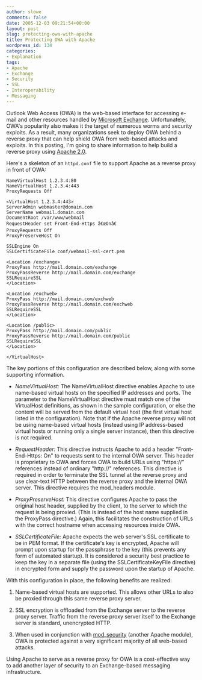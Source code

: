 ```yaml
---
author: slowe
comments: false
date: 2005-12-03 09:21:54+00:00
layout: post
slug: protecting-owa-with-apache
title: Protecting OWA with Apache
wordpress_id: 134
categories:
- Explanation
tags:
- Apache
- Exchange
- Security
- SSL
- Interoperability
- Messaging
---
```


Outlook Web Access (OWA) is the web-based interface for accessing e-mail and other resources handled by [Microsoft Exchange](http://www.microsoft.com/exchange/). Unfortunately, OWA's popularity also makes it the target of numerous worms and security exploits. As a result, many organizations seek to deploy OWA behind a reverse proxy that can help shield OWA from web-based attacks and exploits. In this posting, I'm going to share information to help build a reverse proxy using [Apache 2.0](http://www.apache.org/httpd/).

Here's a skeleton of an `httpd.conf` file to support Apache as a reverse proxy in front of OWA:

    NameVirtualHost 1.2.3.4:80
    NameVirtualHost 1.2.3.4:443
    ProxyRequests Off
     
    <VirtualHost 1.2.3.4:443>
    ServerAdmin webmaster@domain.com
    ServerName webmail.domain.com
    DocumentRoot /var/www/webmail
    RequestHeader set Front-End-Https â€œOnâ€
    ProxyRequests Off
    ProxyPreserveHost On
     
    SSLEngine On
    SSLCertificateFile conf/webmail-ssl-cert.pem
     
    <Location /exchange>
    ProxyPass http://mail.domain.com/exchange
    ProxyPassReverse http://mail.domain.com/exchange
    SSLRequireSSL
    </Location>
     
    <Location /exchweb>
    ProxyPass http://mail.domain.com/exchweb
    ProxyPassReverse http://mail.domain.com/exchweb
    SSLRequireSSL
    </Location>
     
    <Location /public>
    ProxyPass http://mail.domain.com/public
    ProxyPassReverse http://mail.domain.com/public
    SSLRequireSSL
    </Location>
     
    </VirtualHost>

The key portions of this configuration are described below, along with some supporting information.

* _NameVirtualHost:_ The NameVirtualHost directive enables Apache to use name-based virtual hosts on the specified IP addresses and ports. The parameter to the NameVirtualHost directive must match one of the VirtualHost definitions, as shown in the sample configuration, or else the content will be served from the default virtual host (the first virtual host listed in the configuration). Note that if the Apache reverse proxy will not be using name-based virtual hosts (instead using IP address-based virtual hosts or running only a single server instance), then this directive is not required.

* _RequestHeader:_ This directive instructs Apache to add a header "Front-End-Https: On" to requests sent to the internal OWA server. This header is proprietary to OWA and forces OWA to build URLs using "https://" references instead of ordinary "http://" references. This directive is required in order to terminate the SSL tunnel at the reverse proxy and use clear-text HTTP between the reverse proxy and the internal OWA server. This directive requires the mod_headers module.

* _ProxyPreserveHost:_ This directive configures Apache to pass the original host header, supplied by the client, to the server to which the request is being proxied. (This is instead of the host name supplied in the ProxyPass directive.) Again, this facilitates the construction of URLs with the correct hostname when accessing resources inside OWA.

* _SSLCertificateFile:_ Apache expects the web server's SSL certificate to be in PEM format. If the certificate's key is encrypted, Apache will prompt upon startup for the passphrase to the key (this prevents any form of automated startup). It is considered a security best practice to keep the key in a separate file (using the SSLCertificateKeyFile directive) in encrypted form and supply the password upon the startup of Apache.

With this configuration in place, the following benefits are realized:

1. Name-based virtual hosts are supported. This allows other URLs to also be proxied through this same reverse proxy server.

2. SSL encryption is offloaded from the Exchange server to the reverse proxy server. Traffic from the reverse proxy server itself to the Exchange server is standard, unencrypted HTTP.

3. When used in conjunction with [mod_security](http://www.modsecurity.org/) (another Apache module), OWA is protected against a very significant majority of all web-based attacks.

Using Apache to serve as a reverse proxy for OWA is a cost-effective way to add another layer of security to an Exchange-based messaging infrastructure.
